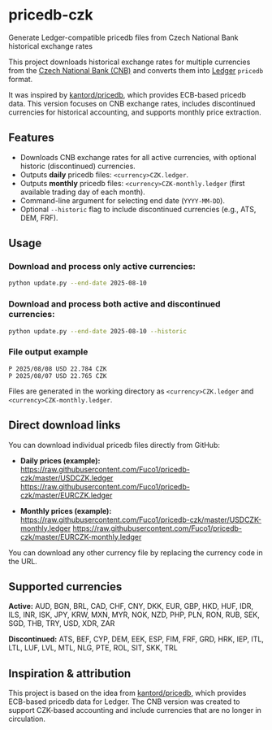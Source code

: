 # pricedb-czk
Generate Ledger-compatible pricedb files from Czech National Bank historical exchange rates

This project downloads historical exchange rates for multiple currencies from the [Czech National Bank (CNB)](https://www.cnb.cz/) and converts them into [Ledger](https://www.ledger-cli.org/) `pricedb` format.

It was inspired by [kantord/pricedb](https://github.com/kantord/pricedb), which provides ECB-based pricedb data. This version focuses on CNB exchange rates, includes discontinued currencies for historical accounting, and supports monthly price extraction.

## Features
- Downloads CNB exchange rates for all active currencies, with optional historic (discontinued) currencies.
- Outputs **daily** pricedb files: `<currency>CZK.ledger`.
- Outputs **monthly** pricedb files: `<currency>CZK-monthly.ledger` (first available trading day of each month).
- Command-line argument for selecting end date (`YYYY-MM-DD`).
- Optional `--historic` flag to include discontinued currencies (e.g., ATS, DEM, FRF).

## Usage
### Download and process only active currencies:

``` bash
python update.py --end-date 2025-08-10
```

### Download and process both active and discontinued currencies:

``` bash
python update.py --end-date 2025-08-10 --historic
```

### File output example

```
P 2025/08/08 USD 22.784 CZK
P 2025/08/07 USD 22.765 CZK
```

Files are generated in the working directory as `<currency>CZK.ledger` and `<currency>CZK-monthly.ledger`.

## Direct download links
You can download individual pricedb files directly from GitHub:

- **Daily prices (example):**
  https://raw.githubusercontent.com/Fuco1/pricedb-czk/master/USDCZK.ledger
  https://raw.githubusercontent.com/Fuco1/pricedb-czk/master/EURCZK.ledger

- **Monthly prices (example):**
  https://raw.githubusercontent.com/Fuco1/pricedb-czk/master/USDCZK-monthly.ledger
  https://raw.githubusercontent.com/Fuco1/pricedb-czk/master/EURCZK-monthly.ledger

You can download any other currency file by replacing the currency code in the URL.

## Supported currencies
**Active:**
AUD, BGN, BRL, CAD, CHF, CNY, DKK, EUR, GBP, HKD, HUF, IDR, ILS, INR, ISK, JPY, KRW, MXN, MYR, NOK, NZD, PHP, PLN, RON, RUB, SEK, SGD, THB, TRY, USD, XDR, ZAR

**Discontinued:**
ATS, BEF, CYP, DEM, EEK, ESP, FIM, FRF, GRD, HRK, IEP, ITL, LTL, LUF, LVL, MTL, NLG, PTE, ROL, SIT, SKK, TRL

## Inspiration & attribution
This project is based on the idea from [kantord/pricedb](https://github.com/kantord/pricedb), which provides ECB-based pricedb data for Ledger. The CNB version was created to support CZK-based accounting and include currencies that are no longer in circulation.
